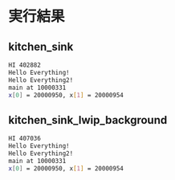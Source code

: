 # 実行結果

## kitchen_sink

```bash
HI 402882
Hello Everything!
Hello Everything2!
main at 10000331
x[0] = 20000950, x[1] = 20000954
```
## kitchen_sink_lwip_background

```bash
HI 407036
Hello Everything!
Hello Everything2!
main at 10000331
x[0] = 20000950, x[1] = 20000954
```
